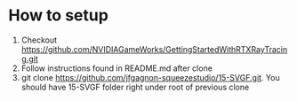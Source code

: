 # How to setup
1. Checkout https://github.com/NVIDIAGameWorks/GettingStartedWithRTXRayTracing.git
1. Follow instructions found in README.md after clone
1. git clone https://github.com/jfgagnon-squeezestudio/15-SVGF.git. You should have 15-SVGF folder right under root of previous clone

